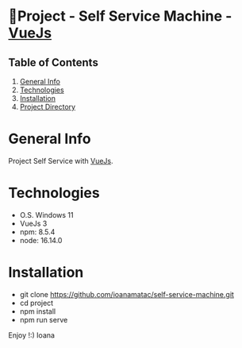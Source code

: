# 🐉Project - Self Service Machine - [VueJs](https://cli.vuejs.org/guide/creating-a-project.html)

## Table of Contents
1. [General Info](#general-info)
2. [Technologies](#technologies)
3. [Installation](#installation)
4. [Project Directory](#project-directory)


# General Info
Project Self Service with [VueJs](https://cli.vuejs.org/guide/creating-a-project.html).

# Technologies
* O.S. Windows 11
* VueJs 3
* npm: 8.5.4
* node: 16.14.0

# Installation
* git clone https://github.com/ioanamatac/self-service-machine.git
* cd project
* npm install
* npm run serve



Enjoy !:)
Ioana
